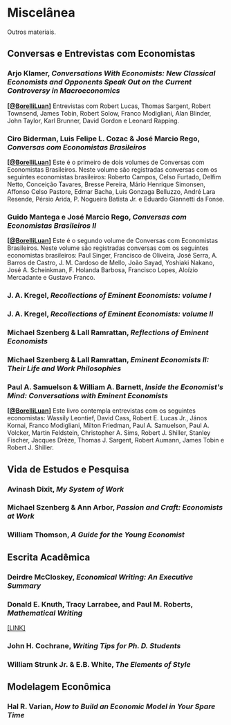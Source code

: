 # Miscelânea

Outros materiais.



## Conversas e Entrevistas com Economistas

### Arjo Klamer, *Conversations With Economists: New Classical Economists and Opponents Speak Out on the Current Controversy in Macroeconomics*
**[[@BorelliLuan](https://twitter.com/BorelliLuan)]** Entrevistas com Robert Lucas, Thomas Sargent, Robert Townsend, James Tobin, Robert Solow, Franco Modigliani, Alan Blinder, John Taylor, Karl Brunner, David Gordon e Leonard Rapping.

### Ciro Biderman, Luis Felipe L. Cozac & José Marcio Rego, *Conversas com Economistas Brasileiros*
**[[@BorelliLuan](https://twitter.com/BorelliLuan)]** Este é o primeiro de dois volumes de Conversas com Economistas Brasileiros. Neste volume são registradas conversas com os seguintes economistas brasileiros: Roberto Campos, Celso Furtado, Delfim Netto, Conceição Tavares, Bresse Pereira, Mário Henrique Simonsen, Affonso Celso Pastore, Edmar Bacha, Luis Gonzaga Belluzzo, André Lara Resende, Pérsio Arida, P. Nogueira Batista Jr. e Eduardo Giannetti da Fonse.

### Guido Mantega e José Marcio Rego, *Conversas com Economistas Brasileiros II*
**[[@BorelliLuan](https://twitter.com/BorelliLuan)]** Este é o segundo volume de Conversas com Economistas Brasileiros. Neste volume são registradas conversas com os seguintes economistas brasileiros: Paul Singer, Francisco de Oliveira, José Serra, A. Barros de Castro, J. M. Cardoso de Mello, João Sayad, Yoshiaki Nakano, José A. Scheinkman, F. Holanda Barbosa, Francisco Lopes, Aloízio Mercadante e Gustavo Franco.

### J. A. Kregel, *Recollections of Eminent Economists: volume I*
### J. A. Kregel, *Recollections of Eminent Economists: volume II*

### Michael Szenberg & Lall Ramrattan, *Reflections of Eminent Economists*
### Michael Szenberg & Lall Ramrattan, *Eminent Economists II: Their Life and Work Philosophies*

### Paul A. Samuelson & William A. Barnett, *Inside the Economist's Mind: Conversations with Eminent Economists*
**[[@BorelliLuan](https://twitter.com/BorelliLuan)]** Este livro contempla entrevistas com os seguintes economistas: Wassily Leontief, David Cass, Robert E. Lucas Jr., János Kornai, Franco Modigliani, Milton Friedman, Paul A. Samuelson, Paul A. Volcker, Martin Feldstein, Christopher A. Sims, Robert J. Shiller, Stanley Fischer, Jacques Drèze, Thomas J. Sargent, Robert Aumann, James Tobin e Robert J. Shiller.


## Vida de Estudos e Pesquisa


### Avinash Dixit, *My System of Work*
### Michael Szenberg & Ann Arbor, *Passion and Craft: Economists at Work*
### William Thomson, *A Guide for the Young Economist*

## Escrita Acadêmica

### Deirdre McCloskey, *Economical Writing: An Executive Summary*

### Donald E. Knuth, Tracy Larrabee, and Paul M. Roberts, *Mathematical Writing* 
[[LINK]](https://jmlr.csail.mit.edu/reviewing-papers/knuth_mathematical_writing.pdf)

### John H. Cochrane, *Writing Tips for Ph. D. Students*

### William Strunk Jr. & E.B. White, *The Elements of Style*

## Modelagem Econômica

### Hal R. Varian, *How to Build an Economic Model in Your Spare Time*


